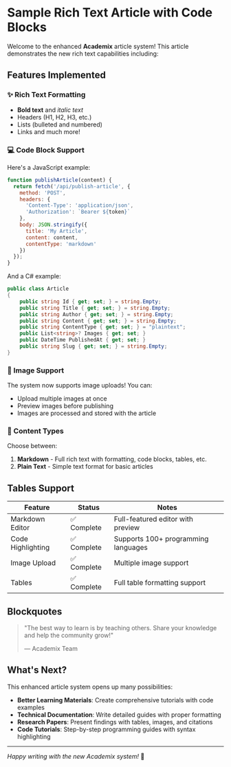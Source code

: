 # Sample Rich Text Article with Code Blocks

Welcome to the enhanced **Academix** article system! This article demonstrates the new rich text capabilities including:

## Features Implemented

### ✨ Rich Text Formatting
- **Bold text** and *italic text*
- Headers (H1, H2, H3, etc.)
- Lists (bulleted and numbered)
- Links and much more!

### 💻 Code Block Support
Here's a JavaScript example:

```javascript
function publishArticle(content) {
  return fetch('/api/publish-article', {
    method: 'POST',
    headers: {
      'Content-Type': 'application/json',
      'Authorization': `Bearer ${token}`
    },
    body: JSON.stringify({
      title: 'My Article',
      content: content,
      contentType: 'markdown'
    })
  });
}
```

And a C# example:

```csharp
public class Article
{
    public string Id { get; set; } = string.Empty;
    public string Title { get; set; } = string.Empty;
    public string Author { get; set; } = string.Empty;
    public string Content { get; set; } = string.Empty;
    public string ContentType { get; set; } = "plaintext";
    public List<string>? Images { get; set; }
    public DateTime PublishedAt { get; set; }
    public string Slug { get; set; } = string.Empty;
}
```

### 📸 Image Support
The system now supports image uploads! You can:
- Upload multiple images at once
- Preview images before publishing
- Images are processed and stored with the article

### 📝 Content Types
Choose between:
1. **Markdown** - Full rich text with formatting, code blocks, tables, etc.
2. **Plain Text** - Simple text format for basic articles

## Tables Support

| Feature | Status | Notes |
|---------|--------|-------|
| Markdown Editor | ✅ Complete | Full-featured editor with preview |
| Code Highlighting | ✅ Complete | Supports 100+ programming languages |
| Image Upload | ✅ Complete | Multiple image support |
| Tables | ✅ Complete | Full table formatting support |

## Blockquotes

> "The best way to learn is by teaching others. Share your knowledge and help the community grow!"
> 
> — Academix Team

## What's Next?

This enhanced article system opens up many possibilities:

- **Better Learning Materials**: Create comprehensive tutorials with code examples
- **Technical Documentation**: Write detailed guides with proper formatting
- **Research Papers**: Present findings with tables, images, and citations
- **Code Tutorials**: Step-by-step programming guides with syntax highlighting

---

*Happy writing with the new Academix system!* 🚀
